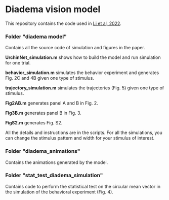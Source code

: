 # Diadema vision model

This repository contains the code used in [Li et al, 2022](https://www.biorxiv.org/content/10.1101/2022.05.03.490537).

### Folder "diadema model"

Contains all the source code of simulation and figures in the paper.

**UrchinNet_simulation.m** shows how to build the model and run simulation for one trial.

**behavior_simulation.m** simulates the behavior experiment and generates Fig. 2C and 4B given one type of stimulus.

**trajectory_simulation.m** simulates the trajectories (Fig. 5) given one type of stimulus.

**Fig2AB.m** generates panel A and B in Fig. 2.

**Fig3B.m** generates panel B in Fig. 3.

**FigS2.m** generates Fig. S2.

All the details and instructions are in the scripts. For all the simulations, you can change the stimulus pattern and width for your stimulus of interest.

### Folder "diadema_animations"

Contains the animations generated by the model.

### Folder "stat_test_diadema_simulation"

Contains code to perform the statistical test on the circular mean vector in the simulation of the behavioral experiment (Fig. 4).
